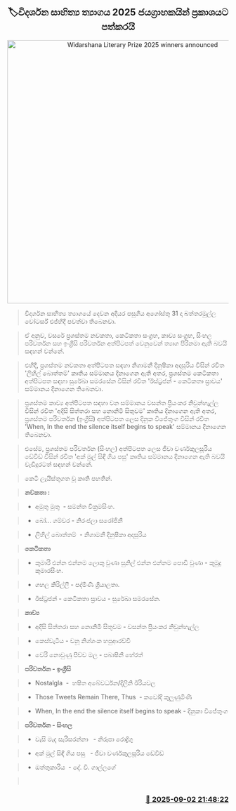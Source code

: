 <p align='center'><b><h2 align='center' title='Widarshana Literary Prize 2025 winners announced'>🏷විදර්ශන සාහිත්‍ය ත්‍යාගය 2025 ජයග්‍රාහකයින් ප්‍රකාශයට පත්කරයි</h2></b></p>
<p align='center'><img src='https://helakuru.sgp1.cdn.digitaloceanspaces.com/esana/images/lib/vidarshana.jpg' width='600' alt='Widarshana Literary Prize 2025 winners announced'></p>

> විදර්ශන සාහිත්‍ය ත්‍යාගයේ දෙවන අදියර පසුගිය අගෝස්තු 31 දා බත්තරමුල්ල වෝටර්ස් එජ්හිදී පවත්වා තිබෙනවා.

> ඒ අනුව, වසරේ ප්‍රශස්තම නවකතා, කෙටිකතා සංග්‍රහ, කාව්‍ය සංග්‍රහ, සිංහල පරිවර්තන සහ ඉංග්‍රීසි පරිවර්තන අත්පිටපත් වෙනුවෙන් ත්‍යාග පිරිනමා ඇති බවයි සඳහන් වන්නේ.

> එහිදී, ප්‍රශස්තම නවකතා අත්පිටපත සඳහා නිශාමනී දිනුෂිකා අදාසූරිය විසින් රචිත 'ලිහිල් බොත්තම්' කෘතිය සම්මානය දිනාගෙන ඇති අතර, ප්‍රශස්තම කෙටිකතා අත්පිටපත සඳහා සුරේඛා සමරසේන විසින් රචිත 'ඊස්ට්‍රජන් - කෙටිකතා ස්‍රාවය' සම්මානය දිනාගෙන තිබෙනවා.

> ප්‍රශස්තම කාව්‍ය අත්පිටපත සඳහා වන සම්මානය වසන්ත ප්‍රියංකර නිවුන්හැල්ල විසින් රචිත 'අදිසි සිත්තරා සහ නොනිමි සිතුවම' කෘතිය දිනාගෙන ඇති අතර, ප්‍රශස්තම පරිවර්තන (ඉංග්‍රීසි) අත්පිටපත ලෙස දිනුක විජේතුංග විසින් රචිත 'When, In the end the silence itself begins to speak' සම්මානය දිනාගෙන තිබෙනවා.

> එසේම, ප්‍රශස්තම පරිවර්තන (සිංහල) අත්පිටපත ලෙස ජීවා වර්ණකුලසූරිය ඩේවිඩ් විසින් රචිත 'අක් මුල් සිඳී ගිය පසු' කෘතිය සම්මානය දිනාගෙන ඇති බවයි වැඩිදුරටත් සඳහන් වන්නේ.

> කෙටි ලැයිස්තුගත වූ කෘති පහතින්.

> <strong>නවකතා :</strong>

> * අමුතු මුතු  - සමන්ත වික්‍රමසිංහ.

> * බෝ... ගම්වර - නිරංජලා සරෝජිනී

> * ලිහිල් බොත්තම්  - නිශාමනී දිනුෂිකා අදාසූරිය

> <strong>කෙටිකතා</strong>

> * කුමාරි එන්න එන්නම ලොකු වුණා සුනිල් එන්න එන්නම පොඩි වුණා - කුමුදු කුමාරසිංහ.

> * ගහල කිරිල්ලී - පද්මිණී ශ්‍රියාලතා.

> * ඊස්ට්‍රජන් - කෙටිකතා ස්‍රාවය - සුරේඛා සමරසේන.

> <strong>කාව්‍ය</strong>

> * අදිසි සිත්තරා සහ නොනිමි සිතුවම - වසන්ත ප්‍රියංකර නිවුන්හැල්ල

> * කෙස්වැටිය - චනූ නිශ්ශංක හපුආරච්චි

> * වෙරි නොවුණු පිච්ච මල - පබාෂිනී හේරත්

> <strong>පරිවර්තන - ඉංග්‍රීසි</strong>

> * Nostalgla  -  හෂිත අබේවර්ධන/දිලිනි ඊරියවල

> * Those Tweets Remain There, Thus  - කවෝදි කුලුණුමිණි

> * When, In the end the silence itself begins to speak - දිනුකා විජේතුංග

> <strong>පරිවර්තන - සිංහල</strong>

> * වැසි මැද සැරිසරන්නා   - නිරූපා රොද්‍රිගු

> * අක් මුල් සිඳී ගිය පසු   - ජීවා වර්ණකුලසූරිය ඩේවිඩ්

> * ඔත්තුකාරිය  - දේ. වි. ගාල්ලගේ

>  



<h3 align='right'><a href='https://www.helakuru.lk/esana/p/113285/'>📅 2025-09-02 21:48:22</a></h3>
